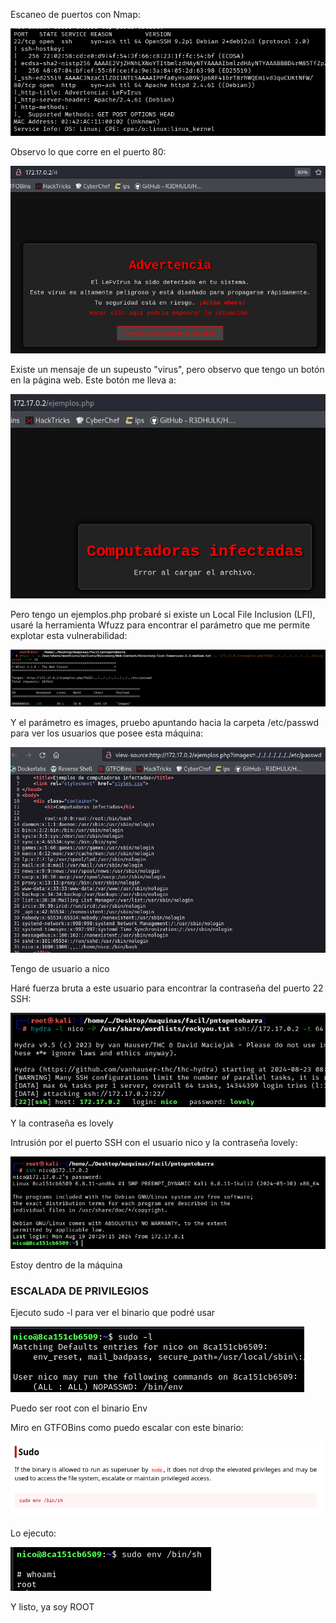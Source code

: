 Escaneo de puertos con Nmap: 

![](../../../Images/Pasted%20image%2020240823080915.png)

Observo lo que corre en el puerto 80: 

![](../../../Images/Pasted%20image%2020240823081120.png)

Existe un mensaje de un supeusto "virus", pero observo que tengo un botón en la página web.
Este botón me lleva a: 

![](../../../Images/Pasted%20image%2020240823081154.png)

Pero tengo un ejemplos.php probaré si existe un Local File Inclusion (LFI), usaré la herramienta Wfuzz para encontrar el parámetro que me permite explotar esta vulnerabilidad: 

![](../../../Images/Pasted%20image%2020240823081451.png)

Y el parámetro es images, pruebo apuntando hacia la carpeta /etc/passwd para ver los usuarios que posee esta máquina: 

![](../../../Images/Pasted%20image%2020240823081524.png)

Tengo de usuario a nico

Haré fuerza bruta a este usuario para encontrar la contraseña del puerto 22 SSH: 

![](../../../Images/Pasted%20image%2020240823082131.png)

Y la contraseña es lovely

Intrusión por el puerto SSH con el usuario nico y la contraseña lovely: 

![](../../../Images/Pasted%20image%2020240823082227.png)

Estoy dentro de la máquina

### ESCALADA DE PRIVILEGIOS

Ejecuto sudo -l para ver el binario que podré usar 

![](../../../Images/Pasted%20image%2020240823082319.png)

Puedo ser root con el binario Env

Miro en GTFOBins como puedo escalar con este binario: 

![](../../../Images/Pasted%20image%2020240823082345.png)

Lo ejecuto: 

![](../../../Images/Pasted%20image%2020240823082423.png)

Y listo, ya soy ROOT
